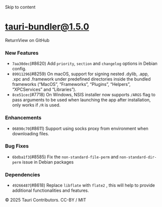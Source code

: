 Skip to content
# tauri-bundler@1.5.0
ReturnView on GitHub
### New Features
  * `7aa30dec`(#8620) Add `priority`, `section` and `changelog` options in Debian config.
  * `89911296`(#8259) On macOS, support for signing nested .dylib, .app, .xpc and .framework under predefined directories inside the bundled frameworks (“MacOS”, “Frameworks”, “Plugins”, “Helpers”, “XPCServices” and “Libraries”).
  * `8ce51cec`(#7718) On Windows, NSIS installer now supports `/ARGS` flag to pass arguments to be used when launching the app after installation, only works if `/R` is used.


### Enhancements
  * `06890c70`(#8611) Support using socks proxy from environment when downloading files.


### Bug Fixes
  * `6bdba1f3`(#8585) Fix the `non-standard-file-perm` and `non-standard-dir-perm` issue in Debian packages


### Dependencies
  * `49266487`(#8618) Replace `libflate` with `flate2` , this will help to provide additional functionalities and features.


© 2025 Tauri Contributors. CC-BY / MIT
